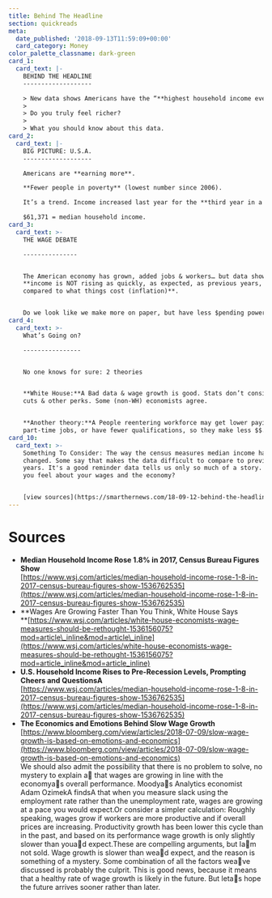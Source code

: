 ```yaml
---
title: Behind The Headline
section: quickreads
meta:
  date_published: '2018-09-13T11:59:09+00:00'
  card_category: Money
color_palette_classname: dark-green
card_1:
  card_text: |-
    BEHIND THE HEADLINE
    -------------------

    > New data shows Americans have the “**highest household income ever**“…
    > 
    > Do you truly feel richer?
    > 
    > What you should know about this data.
card_2:
  card_text: |-
    BIG PICTURE: U.S.A.
    -------------------

    Americans are **earning more**.

    **Fewer people in poverty** (lowest number since 2006).

    It’s a trend. Income increased last year for the **third year in a row.**

    $61,371 = median household income.
card_3:
  card_text: >-
    THE WAGE DEBATE

    ---------------


    The American economy has grown, added jobs & workers… but data shows our
    **income is NOT rising as quickly, as expected, as previous years, or
    compared to what things cost (inflation)**.


    Do we look like we make more on paper, but have less $pending power?
card_4:
  card_text: >-
    What’s Going on?

    ----------------


    No one knows for sure: 2 theories


    **White House:**A Bad data & wage growth is good. Stats don’t consider tax
    cuts & other perks. Some (non-WH) economists agree.


    **Another theory:**A People reentering workforce may get lower paying or
    part-time jobs, or have fewer qualifications, so they make less $$.
card_10:
  card_text: >-
    Something To Consider: The way the census measures median income has
    changed. Some say that makes the data difficult to compare to previous
    years. It's a good reminder data tells us only so much of a story. How do
    you feel about your wages and the economy?


    [view sources](https://smarthernews.com/18-09-12-behind-the-headline/)
---
```

Sources
=======

*   **Median Household Income Rose 1.8% in 2017, Census Bureau Figures Show**  
    [https://www.wsj.com/articles/median-household-income-rose-1-8-in-2017-census-bureau-figures-show-1536762535](https://www.wsj.com/articles/median-household-income-rose-1-8-in-2017-census-bureau-figures-show-1536762535)
*   **Wages Are Growing Faster Than You Think, White House Says  
    **[https://www.wsj.com/articles/white-house-economists-wage-measures-should-be-rethought-1536156075?mod=article\_inline&mod=article\_inline](https://www.wsj.com/articles/white-house-economists-wage-measures-should-be-rethought-1536156075?mod=article_inline&mod=article_inline)
*   **U.S. Household Income Rises to Pre-Recession Levels, Prompting Cheers and QuestionsA**  
    [https://www.wsj.com/articles/median-household-income-rose-1-8-in-2017-census-bureau-figures-show-1536762535](https://www.wsj.com/articles/median-household-income-rose-1-8-in-2017-census-bureau-figures-show-1536762535)
*   **The Economics and Emotions Behind Slow Wage Growth**  
    [https://www.bloomberg.com/view/articles/2018-07-09/slow-wage-growth-is-based-on-emotions-and-economics](https://www.bloomberg.com/view/articles/2018-07-09/slow-wage-growth-is-based-on-emotions-and-economics)  
    We should also admit the possibility that there is no problem to solve, no mystery to explain a that wages are growing in line with the economyas overall performance. Moodyas Analytics economist Adam OzimekA findsA that when you measure slack using the employment rate rather than the unemployment rate, wages are growing at a pace you would expect.Or consider a simpler calculation: Roughly speaking, wages grow if workers are more productive and if overall prices are increasing. Productivity growth has been lower this cycle than in the past, and based on its performance wage growth is only slightly slower than youad expect.These are compelling arguments, but Iam not sold. Wage growth is slower than wead expect, and the reason is something of a mystery. Some combination of all the factors weave discussed is probably the culprit. This is good news, because it means that a healthy rate of wage growth is likely in the future. But letas hope the future arrives sooner rather than later.